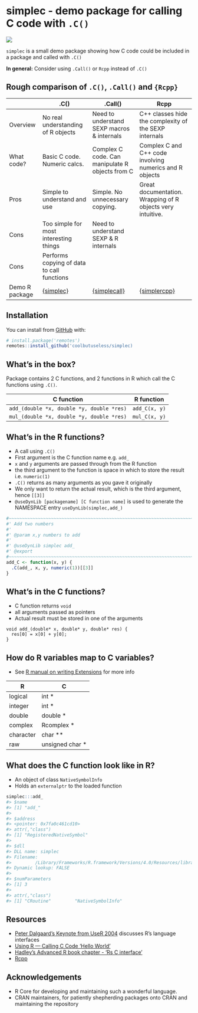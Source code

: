 
<!-- README.md is generated from README.Rmd. Please edit that file -->

# simplec - demo package for calling C code with `.C()`

<!-- badges: start -->

![](https://img.shields.io/badge/cool-useless-green.svg)
<!-- badges: end -->

`simplec` is a small demo package showing how C code could be included
in a package and called with `.C()`

**In general:** Consider using `.Call()` or `Rcpp` instead of `.C()`

## Rough comparison of `.C()`, `.Call()` and `{Rcpp}`

|                | .C()                                                   | .Call()                                                      | Rcpp                                                         |
| -------------- | ------------------------------------------------------ | ------------------------------------------------------------ | ------------------------------------------------------------ |
| Overview       | No real understanding of R objects                     | Need to understand SEXP macros & internals                   | C++ classes hide the complexity of the SEXP internals        |
| What code?     | Basic C code. Numeric calcs.                           | Complex C code. Can manipulate R objects from C              | Complex C and C++ code involving numerics and R objects      |
| Pros           | Simple to understand and use                           | Simple. No unnecessary copying.                              | Great documentation. Wrapping of R objects very intuitive.   |
| Cons           | Too simple for most interesting things                 | Need to understand SEXP & R internals                        |                                                              |
| Cons           | Performs copying of data to call functions             |                                                              |                                                              |
| Demo R package | [{simplec}](https://github.com/coolbutuseless/simplec) | [{simplecall}](https://github.com/coolbutuseless/simplecall) | [{simplercpp}](https://github.com/coolbutuseless/simplercpp) |

## Installation

You can install from [GitHub](https://github.com/coolbutuseless/simplec)
with:

``` r
# install.package('remotes')
remotes::install_github('coolbutuseless/simplec)
```

## What’s in the box?

Package contains 2 C functions, and 2 functions in R which call the C
functions using `.C()`.

| C function                                | R function    |
| ----------------------------------------- | ------------- |
| `add_(double *x, double *y, double *res)` | `add_C(x, y)` |
| `mul_(double *x, double *y, double *res)` | `mul_C(x, y)` |

## What’s in the R functions?

  - A call using `.C()`
  - First argument is the C function name e.g. `add_`
  - `x` and `y` arguments are passed through from the R function
  - the third argument to the function is space in which to store the
    result i.e. `numeric(1)`
  - `.C()` returns as many arguments as you gave it originally
  - We only want to return the actual result, which is the third
    argument, hence `[[3]]`
  - `@useDynLib [packagename] [C function name]` is used to generate the
    NAMESPACE entry `useDynLib(simplec,add_)`

<!-- end list -->

``` r
#~~~~~~~~~~~~~~~~~~~~~~~~~~~~~~~~~~~~~~~~~~~~~~~~~~~~~~~~~~~~~~~~~~~~~~~~~~~~~
#' Add two numbers
#'
#' @param x,y numbers to add
#'
#' @useDynLib simplec add_
#' @export
#~~~~~~~~~~~~~~~~~~~~~~~~~~~~~~~~~~~~~~~~~~~~~~~~~~~~~~~~~~~~~~~~~~~~~~~~~~~~~
add_C <- function(x, y) {
  .C(add_, x, y, numeric(1))[[3]]
}
```

## What’s in the C functions?

  - C function returns `void`
  - all arguments passed as pointers
  - Actual result must be stored in one of the arguments

<!-- end list -->

    void add_(double* x, double* y, double* res) {
      res[0] = x[0] + y[0];
    }

## How do R variables map to C variables?

  - See [R manual on writing
    Extensions](https://cran.r-project.org/doc/manuals/R-exts.html#Interface-functions-_002eC-and-_002eFortran)
    for more info

| R         | C                |
| --------- | ---------------- |
| logical   | int \*           |
| integer   | int \*           |
| double    | double \*        |
| complex   | Rcomplex \*      |
| character | char \*\*        |
| raw       | unsigned char \* |

## What does the C function look like in R?

  - An object of class `NativeSymbolInfo`
  - Holds an `externalptr` to the loaded function

<!-- end list -->

``` r
simplec:::add_
#> $name
#> [1] "add_"
#> 
#> $address
#> <pointer: 0x7fa0c461cd10>
#> attr(,"class")
#> [1] "RegisteredNativeSymbol"
#> 
#> $dll
#> DLL name: simplec
#> Filename:
#>         /Library/Frameworks/R.framework/Versions/4.0/Resources/library/simplec/libs/simplec.so
#> Dynamic lookup: FALSE
#> 
#> $numParameters
#> [1] 3
#> 
#> attr(,"class")
#> [1] "CRoutine"         "NativeSymbolInfo"
```

## Resources

  - [Peter Dalgaard’s Keynote from
    UseR 2004](http://www.ci.tuwien.ac.at/Conferences/useR-2004/Keynotes/Dalgaard.pdf)
    discusses R’s language interfaces
  - [Using R — Calling C Code ‘Hello
    World’](http://mazamascience.com/WorkingWithData/?p=1067)
  - [Hadley’s Advanced R book chapter - ‘Rs C
    interface’](http://adv-r.had.co.nz/C-interface.html)
  - [Rcpp](https://cran.r-project.org/package=Rcpp)

## Acknowledgements

  - R Core for developing and maintaining such a wonderful language.
  - CRAN maintainers, for patiently shepherding packages onto CRAN and
    maintaining the repository
